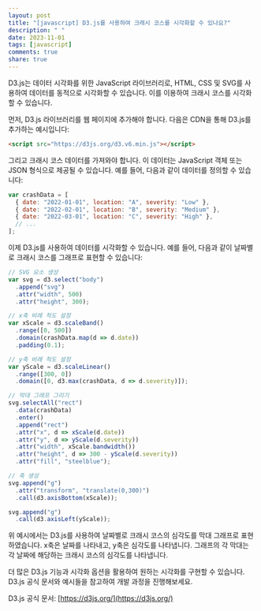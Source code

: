 ```yaml
---
layout: post
title: "[javascript] D3.js를 사용하여 크래시 코스를 시각화할 수 있나요?"
description: " "
date: 2023-11-01
tags: [javascript]
comments: true
share: true
---
```


D3.js는 데이터 시각화를 위한 JavaScript 라이브러리로, HTML, CSS 및 SVG를 사용하여 데이터를 동적으로 시각화할 수 있습니다. 이를 이용하여 크래시 코스를 시각화할 수 있습니다.

먼저, D3.js 라이브러리를 웹 페이지에 추가해야 합니다. 다음은 CDN을 통해 D3.js를 추가하는 예시입니다:

```html
<script src="https://d3js.org/d3.v6.min.js"></script>
```

그리고 크래시 코스 데이터를 가져와야 합니다. 이 데이터는 JavaScript 객체 또는 JSON 형식으로 제공될 수 있습니다. 예를 들어, 다음과 같이 데이터를 정의할 수 있습니다:

```javascript
var crashData = [
  { date: "2022-01-01", location: "A", severity: "Low" },
  { date: "2022-02-01", location: "B", severity: "Medium" },
  { date: "2022-03-01", location: "C", severity: "High" },
  // ...
];
```

이제 D3.js를 사용하여 데이터를 시각화할 수 있습니다. 예를 들어, 다음과 같이 날짜별로 크래시 코스를 그래프로 표현할 수 있습니다:

```javascript
// SVG 요소 생성
var svg = d3.select("body")
  .append("svg")
  .attr("width", 500)
  .attr("height", 300);

// x축 비례 척도 설정
var xScale = d3.scaleBand()
  .range([0, 500])
  .domain(crashData.map(d => d.date))
  .padding(0.1);

// y축 비례 척도 설정
var yScale = d3.scaleLinear()
  .range([300, 0])
  .domain([0, d3.max(crashData, d => d.severity)]);

// 막대 그래프 그리기
svg.selectAll("rect")
  .data(crashData)
  .enter()
  .append("rect")
  .attr("x", d => xScale(d.date))
  .attr("y", d => yScale(d.severity))
  .attr("width", xScale.bandwidth())
  .attr("height", d => 300 - yScale(d.severity))
  .attr("fill", "steelblue");

// 축 생성
svg.append("g")
  .attr("transform", "translate(0,300)")
  .call(d3.axisBottom(xScale));

svg.append("g")
  .call(d3.axisLeft(yScale));
```

위 예시에서는 D3.js를 사용하여 날짜별로 크래시 코스의 심각도를 막대 그래프로 표현하였습니다. x축은 날짜를 나타내고, y축은 심각도를 나타냅니다. 그래프의 각 막대는 각 날짜에 해당하는 크래시 코스의 심각도를 나타냅니다.

더 많은 D3.js 기능과 시각화 옵션을 활용하여 원하는 시각화를 구현할 수 있습니다. D3.js 공식 문서와 예시들을 참고하여 개발 과정을 진행해보세요. 

D3.js 공식 문서: [https://d3js.org/](https://d3js.org/)